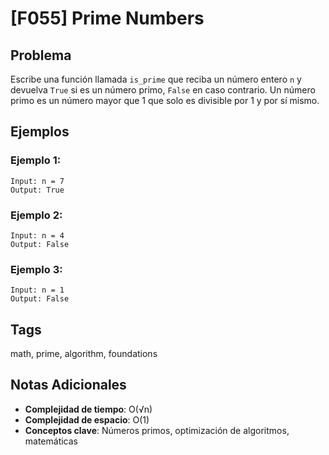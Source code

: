 # [F055] Prime Numbers

## Problema

Escribe una función llamada `is_prime` que reciba un número entero `n` y devuelva `True` si es un número primo, `False` en caso contrario. Un número primo es un número mayor que 1 que solo es divisible por 1 y por sí mismo.

## Ejemplos

### Ejemplo 1:
```
Input: n = 7
Output: True
```

### Ejemplo 2:
```
Input: n = 4
Output: False
```

### Ejemplo 3:
```
Input: n = 1
Output: False
```

## Tags
math, prime, algorithm, foundations

## Notas Adicionales
- **Complejidad de tiempo**: O(√n)
- **Complejidad de espacio**: O(1)
- **Conceptos clave**: Números primos, optimización de algoritmos, matemáticas